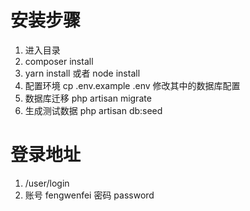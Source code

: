 
# 安装步骤
 1. 进入目录
 1. composer install
 1. yarn install 或者 node install
 1. 配置环境 cp .env.example .env 修改其中的数据库配置
 1. 数据库迁移 php artisan migrate
 1. 生成测试数据 php artisan db:seed 

# 登录地址
1. /user/login 
1. 账号 fengwenfei 密码 password
